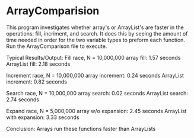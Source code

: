 # ArrayComparision
This program investigates whether array's or ArrayList's are faster in the operations: fill, incriment, and search. It does this by seeing the amount of time needed in order for the two variable types to preform each function. Run the ArrayComparison file to execute.


Typical Results/Output:
Fill race, N = 10,000,000
array fill:     1.57 seconds
ArrayList fill: 2.18 seconds

Increment race, N = 10,000,000
array increment:     0.24 seconds
ArrayList increment: 0.82 seconds

Search race, N = 10,000,000
array search:     0.02 seconds
ArrayList search: 2.74 seconds

Expand race, N = 5,000,000
array w/o expansion:      2.45 seconds
ArrayList with expansion: 3.33 seconds

Conclusion: Arrays run these functions faster than ArrayLists
